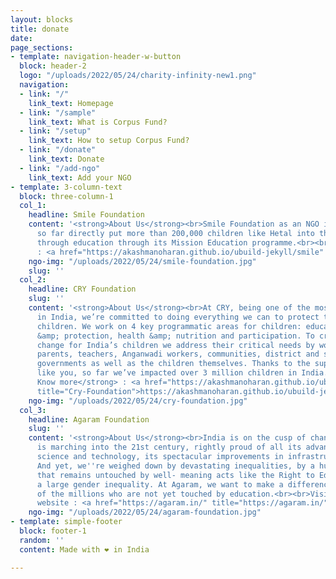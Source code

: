 ```yaml
---
layout: blocks
title: donate
date: 
page_sections:
- template: navigation-header-w-button
  block: header-2
  logo: "/uploads/2022/05/24/charity-infinity-new1.png"
  navigation:
  - link: "/"
    link_text: Homepage
  - link: "/sample"
    link_text: What is Corpus Fund?
  - link: "/setup"
    link_text: How to setup Corpus Fund?
  - link: "/donate"
    link_text: Donate
  - link: "/add-ngo"
    link_text: Add your NGO
- template: 3-column-text
  block: three-column-1
  col_1:
    headline: Smile Foundation
    content: '<strong>About Us</strong><br>Smile Foundation as an NGO in India has
      so far directly put more than 200,000 children like Hetal into the path of empowerment
      through education through its Mission Education programme.<br><br>To know more
      : <a href="https://akashmanoharan.github.io/ubuild-jekyll/smile" title="https://akashmanoharan.github.io/ubuild-jekyll/smile">https://akashmanoharan.github.io/ubuild-jekyll/smile</a>'
    ngo-img: "/uploads/2022/05/24/smile-foundation.jpg"
    slug: ''
  col_2:
    headline: CRY Foundation
    slug: ''
    content: '<strong>About Us</strong><br>At CRY, being one of the most trusted NGOs
      in India, we’re committed to doing everything we can to protect the rights of
      children. We work on 4 key programmatic areas for children: education, safety
      &amp; protection, health &amp; nutrition and participation. To create a sustainable
      change for India’s children we address their critical needs by working with
      parents, teachers, Anganwadi workers, communities, district and state-level
      governments as well as the children themselves. Thanks to the support of people
      like you, so far we’ve impacted over 3 million children in India.<br><br><strong>To
      Know more</strong> : <a href="https://akashmanoharan.github.io/ubuild-jekyll/cry"
      title="Cry-Foundation">https://akashmanoharan.github.io/ubuild-jekyll/cry</a>'
    ngo-img: "/uploads/2022/05/24/cry-foundation.jpg"
  col_3:
    headline: Agaram Foundation
    slug: ''
    content: '<strong>About Us</strong><br>India is on the cusp of change. The country
      is marching into the 21st century, rightly proud of all its advancements in
      science and technology, its spectacular improvements in infrastructure and IT.
      And yet, we''re weighed down by devastating inequalities, by a huge population
      that remains untouched by well- meaning acts like the Right to Education, and
      a large gender inequality. At Agaram, we want to make a difference in the lives
      of the millions who are not yet touched by education.<br><br>Visit their own
      website : <a href="https://agaram.in/" title="https://agaram.in/">https://agaram.in/</a>'
    ngo-img: "/uploads/2022/05/24/agaram-foundation.jpg"
- template: simple-footer
  block: footer-1
  random: ''
  content: Made with ❤︎ in India

---
```

